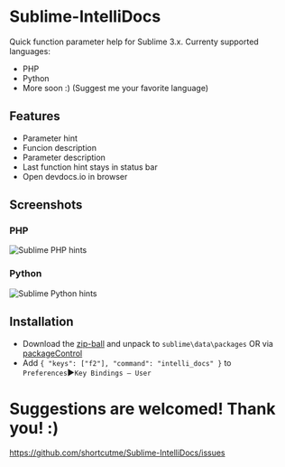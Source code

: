 Sublime-IntelliDocs
===================

Quick function parameter help for Sublime 3.x.
Currenty supported languages:
 - PHP
 - Python
 - More soon :) (Suggest me your favorite language)

## Features ##
 - Parameter hint
 - Funcion description
 - Parameter description
 - Last function hint stays in status bar
 - Open devdocs.io in browser

## Screenshots ##

### PHP ###
 ![Sublime PHP hints](https://raw.github.com/shortcutme/Sublime-IntelliDocs/master/wiki/intellidocs-php.png)

### Python ###
 ![Sublime Python hints](https://raw.github.com/shortcutme/Sublime-IntelliDocs/master/wiki/intellidocs-python.png)

## Installation ##

 - Download the [zip-ball](https://github.com/shortcutme/Sublime-IntelliDocs/archive/master.zip) and unpack to `sublime\data\packages` OR via [packageControl](https://sublime.wbond.net/)
 - Add `{ "keys": ["f2"], "command": "intelli_docs" }` to `Preferences`▶`Key Bindings – User`

# Suggestions are welcomed! Thank you! :) #
 https://github.com/shortcutme/Sublime-IntelliDocs/issues

